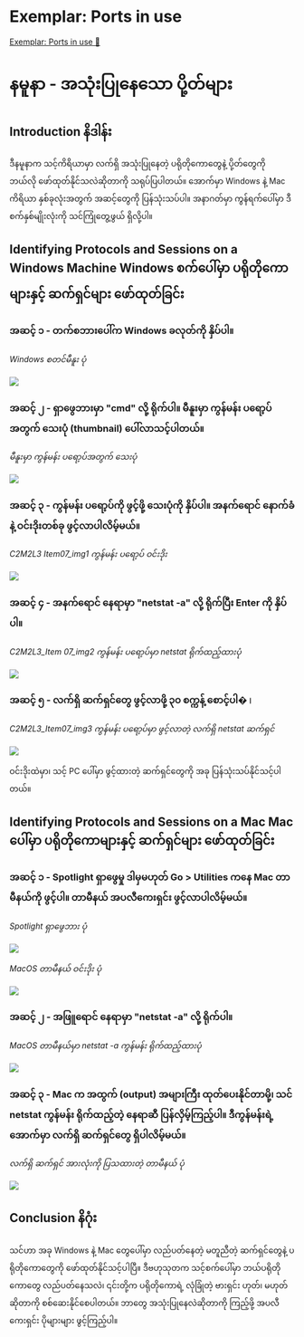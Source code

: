 # Exemplar: Ports in use

[Exemplar: Ports in use 🔗](https://www.coursera.org/learn/introduction-to-networking-and-Cloud-computing/supplement/DfiZt/exemplar-ports-in-use)

# နမူနာ - အသုံးပြုနေသော ပို့တ်များ

## Introduction နိဒါန်း

ဒီနမူနာက သင့်ကိရိယာမှာ လက်ရှိ အသုံးပြုနေတဲ့ ပရိုတိုကောတွေနဲ့ ပို့တ်တွေကို ဘယ်လို ဖော်ထုတ်နိုင်သလဲဆိုတာကို သရုပ်ပြပါတယ်။ အောက်မှာ Windows နဲ့ Mac ကိရိယာ နှစ်ခုလုံးအတွက် အဆင့်တွေကို ပြန်သုံးသပ်ပါ။ အနာဂတ်မှာ ကွန်ရက်ပေါ်မှာ ဒီစက်နှစ်မျိုးလုံးကို သင်ကြုံတွေ့ဖွယ် ရှိလို့ပါ။

## Identifying Protocols and Sessions on a Windows Machine Windows စက်ပေါ်မှာ ပရိုတိုကောများနှင့် ဆက်ရှင်များ ဖော်ထုတ်ခြင်း

### အဆင့် ၁ - တက်စဘားပေါ်က Windows ခလုတ်ကို နှိပ်ပါ။

_Windows စတင်မီနူး ပုံ_

<img src="https://d3c33hcgiwev3.Cloudfront.net/imageAssetProxy.v1/2SZVH8LxT7e3U55ks7aCXQ_7c376537e3984befa0e2e3f2e3cf8fe1_image.jpeg?expiry=1740873600000&hmac=azKC3ANwRyuWBmgXuZnsbDSxzH45QWHktRy_htYVF2g">

### အဆင့် ၂ - ရှာဖွေဘားမှာ "cmd" လို့ ရိုက်ပါ။ မီနူးမှာ ကွန်မန်း ပရော့ပ်အတွက် သေးပုံ (thumbnail) ပေါ်လာသင့်ပါတယ်။

_မီနူးမှာ ကွန်မန်း ပရော့ပ်အတွက် သေးပုံ_

<img src="https://d3c33hcgiwev3.Cloudfront.net/imageAssetProxy.v1/ekeiciAZRSGudL6jj8w0Hg_1310f5428d244712b472a80321916ae1_image.jpeg?expiry=1740873600000&hmac=EuelWTVaY6V25AaC-VBjz-gYd6jWUPT4vKCFfJQFPHk">

### အဆင့် ၃ - ကွန်မန်း ပရော့ပ်ကို ဖွင့်ဖို့ သေးပုံကို နှိပ်ပါ။ အနက်ရောင် နောက်ခံနဲ့ ဝင်းဒိုးတစ်ခု ဖွင့်လာပါလိမ့်မယ်။

_C2M2L3 Item07_img1 ကွန်မန်း ပရော့ပ် ဝင်းဒိုး_

<img src = "https://d3c33hcgiwev3.Cloudfront.net/imageAssetProxy.v1/A5YWbnnmTlCknhD6Dr3Rpw_7cb2d14a2bf64ba18cba3ff160a74ee1_CMD.png?expiry=1740873600000&hmac=Q-WwiLXJ9FOFkam4IYcBv6WIpTJJek0eAbvIz2nSqsc">

### အဆင့် ၄ - အနက်ရောင် နေရာမှာ "netstat -a" လို့ ရိုက်ပြီး Enter ကို နှိပ်ပါ။

_C2M2L3_Item 07_img2 ကွန်မန်း ပရော့ပ်မှာ netstat ရိုက်ထည့်ထားပုံ_

<img src = "https://d3c33hcgiwev3.Cloudfront.net/imageAssetProxy.v1/9L1IJB9XSf6JX_U7AhZMiQ_4225fc65b76242f39791d870cc53f5e1_netstat.png?expiry=1740873600000&hmac=fZZEIxmd08ewSFc89BGtBDrW0BnzeBgYrY4U58RMRfQ">

### အဆင့် ၅ - လက်ရှိ ဆက်ရှင်တွေ ဖွင့်လာဖို့ ၃၀ စက္ကန့် စောင့်ပါ�।

_C2M2L3_Item07_img3 ကွန်မန်း ပရော့ပ်မှာ ဖွင့်လာတဲ့ လက်ရှိ netstat ဆက်ရှင်_

<img src = "https://d3c33hcgiwev3.Cloudfront.net/imageAssetProxy.v1/j0nZYPioQFOnb4lM1_EZkA_5bba6320821f4dfdba68c9e4efd7ffe1_netstat-2.png?expiry=1740873600000&hmac=TQkWxTvwj9Vs_NejP7N0UcaNIv9COtAStVR1tvYhEZ4">

ဝင်းဒိုးထဲမှာ၊ သင့် PC ပေါ်မှာ ဖွင့်ထားတဲ့ ဆက်ရှင်တွေကို အခု ပြန်သုံးသပ်နိုင်သင့်ပါတယ်။

## Identifying Protocols and Sessions on a Mac Mac ပေါ်မှာ ပရိုတိုကောများနှင့် ဆက်ရှင်များ ဖော်ထုတ်ခြင်း

### အဆင့် ၁ - Spotlight ရှာဖွေမှု ဒါမှမဟုတ် Go > Utilities ကနေ Mac တာမီနယ်ကို ဖွင့်ပါ။ တာမီနယ် အပလီကေးရှင်း ဖွင့်လာပါလိမ့်မယ်။

_Spotlight ရှာဖွေဘား ပုံ_

<img src = "https://d3c33hcgiwev3.Cloudfront.net/imageAssetProxy.v1/3HVarNr4STS3oGI6WaeNOQ_5243201c6eff472a85fba057508e00e1_dHwWPcfwT86EtDFfmMLj_w_26f941ce038b4023929aa98012de06e1_image.png?expiry=1740873600000&hmac=WpEL6OG52SK-zXqZ7slVWfayla3McyQahLb7IrPjY3Y">

_MacOS တာမီနယ် ဝင်းဒိုး ပုံ_

<img src = "https://d3c33hcgiwev3.Cloudfront.net/imageAssetProxy.v1/MEdGk4aOSCSt7bKGb3HV6A_185fc60bae0d4776bb1b3936b9eb50e1_Terminal.png?expiry=1740873600000&hmac=twSSBLIvzJ2eHBPfTe0mzvZVVyTq4MZF4cTMHnIJECo">

### အဆင့် ၂ - အဖြူရောင် နေရာမှာ "netstat -a" လို့ ရိုက်ပါ။

_MacOS တာမီနယ်မှာ netstat -a ကွန်မန်း ရိုက်ထည့်ထားပုံ_

<img src="https://d3c33hcgiwev3.Cloudfront.net/imageAssetProxy.v1/mD17k01UR5CyPb7wg-VBnA_687507e9e2f74f0585408f6fa358dde1_Mac-netstat1.png?expiry=1740873600000&hmac=qtdf1spRPW0toJiZWPW9pNFVCdsqclJLiAJmDqzJjpU">

### အဆင့် ၃ - Mac က အထွက် (output) အများကြီး ထုတ်ပေးနိုင်တာမို့၊ သင် netstat ကွန်မန်း ရိုက်ထည့်တဲ့ နေရာဆီ ပြန်လှိမ့်ကြည့်ပါ။ ဒီကွန်မန်းရဲ့ အောက်မှာ လက်ရှိ ဆက်ရှင်တွေ ရှိပါလိမ့်မယ်။

_လက်ရှိ ဆက်ရှင် အားလုံးကို ပြသထားတဲ့ တာမီနယ် ပုံ_

<img src = "https://d3c33hcgiwev3.Cloudfront.net/imageAssetProxy.v1/ucqX_QtfT4KlTzdgmSz55A_490f1c10c71e49ba9cb704a62b6b16e1_Mac-netstat2.png?expiry=1740873600000&hmac=RmcrCouDlQikKLDmpDZ2rYo6PVhMzb7KUrRiq_NFZAw">

## Conclusion နိဂုံး

သင်ဟာ အခု Windows နဲ့ Mac တွေပေါ်မှာ လည်ပတ်နေတဲ့ မတူညီတဲ့ ဆက်ရှင်တွေနဲ့ ပရိုတိုကောတွေကို ဖော်ထုတ်နိုင်သင့်ပါပြီ။ ဒီဗဟုသုတက သင့်စက်ပေါ်မှာ ဘယ်ပရိုတိုကောတွေ လည်ပတ်နေသလဲ၊ ၎င်းတို့က ပရိုတိုကောရဲ့ လုံခြုံတဲ့ ဗားရှင်း ဟုတ်၊ မဟုတ်ဆိုတာကို စစ်ဆေးနိုင်စေပါတယ်။ ဘာတွေ အသုံးပြုနေလဲဆိုတာကို ကြည့်ဖို့ အပလီကေးရှင်း ပိုများများ ဖွင့်ကြည့်ပါ။
